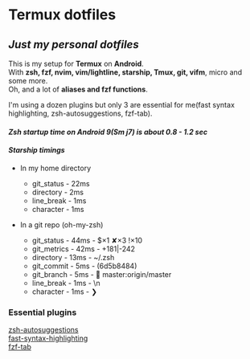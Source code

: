 
# Termux dotfiles

## ***Just my personal dotfiles***

This is my setup for **Termux** on **Android**.<br>
With **zsh, fzf, nvim, vim/lightline, starship, Tmux,
git, vifm**, micro and some more. <br>
Oh, and a lot of **aliases and fzf functions**.

I'm using a dozen plugins but only 3 are essential
for me(fast syntax highlighting, zsh-autosuggestions, fzf-tab).<br>
#### ***Zsh startup time on Android 9(Sm j7) is about 0.8 - 1.2 sec***<br>
#### ***Starship timings***<br>
- In my home directory<br>
  - git_status  -  22ms <br>
  - directory   -   2ms <br>
  - line_break  -   1ms <br>
  - character   -   1ms <br>

- In a git repo (oh-my-zsh)<br>
  - git_status   -  44ms  -   $×1 ✘×3 !×10<br>
  - git_metrics  -  42ms  -   +181|-242<br>
  - directory    -  13ms  -   ~/.zsh<br>
  - git_commit   -   5ms  -   (6d5b8484)<br>
  - git_branch   -   5ms  -    master:origin/master<br>
  - line_break   -   1ms  -   \n<br>
  - character    -   1ms  -   ❯

### **Essential plugins**
[zsh-autosuggestions](https://github.com/zsh-users/zsh-autosuggestions.git)<br>
[fast-syntax-highlighting](https://github.com/zdharma/fast-syntax-highlighting.git)<br>
[fzf-tab](https://github.com/Aloxaf/fzf-tab.git)
